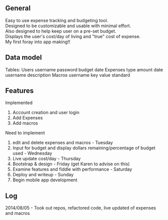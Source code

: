 General
-------
Easy to use expense tracking and budgeting tool.  
Designed to be customizable and usable with minimal effort.  
Also designed to help keep user on a pre-set budget.  
Displays the user's cost/day of living and "true" cost of expense.  
My first foray into app making!!

Data model
-----------
Tables:
Users
	username
	password
	budget
	date
Expenses
	type
	amount
	date
	username
	description
Macros
	username
	key
	value
	standard

Features
--------
Implemented 
1. Account creation and user login
2. Add Expenses 
3. Add macros 

Need to implement
1. edit and delete expenses and macros - Tuesday
2. Input for budget and display dollars remaining/percentage of budget used - Wednesday
3. Live update cost/day - Thursday
4. Bootstrap & design - Friday (get Karen to advise on this)
5. Examine features and fiddle with performance - Saturday
6. Deploy and writeup - Sunday
7. Begin mobile app development

Log
----
2014/08/05 - Took out repos, refactored code, live updated of expenses and macros

